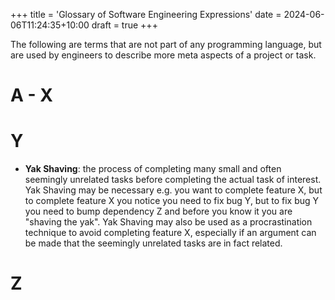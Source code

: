 +++
title = 'Glossary of Software Engineering Expressions'
date = 2024-06-06T11:24:35+10:00
draft = true
+++

The following are terms that are not part of any programming language, but are used by engineers to describe more meta aspects of a project or task.

# A - X

# Y

- **Yak Shaving**: the process of completing many small and often seemingly unrelated tasks before completing the actual task of interest.
Yak Shaving may be necessary e.g. you want to complete feature X, but to complete feature X you notice you need to fix bug Y, but to fix bug Y you need to bump dependency Z and before you know it you are "shaving the yak".
Yak Shaving may also be used as a procrastination technique to avoid completing feature X, especially if an argument can be made that the seemingly unrelated tasks are in fact related.

# Z
